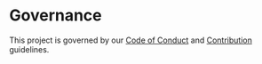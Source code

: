 # Governance

This project is governed by our [Code of Conduct](CODE_OF_CONDUCT.md) and [Contribution](CONTRIBUTING.md) guidelines.
